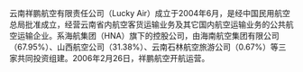 

云南祥鹏航空有限责任公司（Lucky Air）成立于2004年6月，是经中国民用航空总局批准成立，经营云南省内航空客货运输业务及其它国内航空运输业务的公共航空运输企业。系海航集团（HNA）旗下的控股公司，由海南航空集团有限公司（67.95%）、山西航空公司（31.38%）、云南石林航空旅游公司（0.67%）等三家共同投资组建。2006年2月26日，祥鹏航空开航运营。


